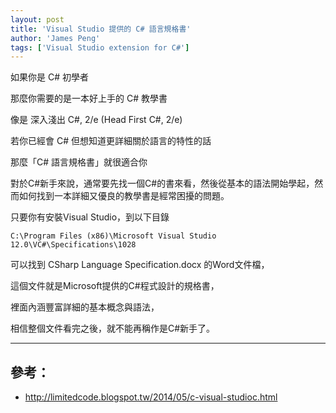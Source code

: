 ```yaml
---
layout: post
title: 'Visual Studio 提供的 C# 語言規格書'
author: 'James Peng'
tags: ['Visual Studio extension for C#']
---
```


如果你是 C# 初學者

那麼你需要的是一本好上手的 C# 教學書

像是 深入淺出 C#, 2/e (Head First C#, 2/e)

若你已經會 C# 但想知道更詳細關於語言的特性的話

那麼「C# 語言規格書」就很適合你

對於C#新手來說，通常要先找一個C#的書來看，然後從基本的語法開始學起，然而如何找到一本詳細又優良的教學書是經常困擾的問題。

只要你有安裝Visual Studio，到以下目錄

~~~text
C:\Program Files (x86)\Microsoft Visual Studio 12.0\VC#\Specifications\1028
~~~

可以找到 CSharp Language Specification.docx 的Word文件檔，

這個文件就是Microsoft提供的C#程式設計的規格書，

裡面內涵豐富詳細的基本概念與語法，

相信整個文件看完之後，就不能再稱作是C#新手了。



----------

## 參考： ##

- http://limitedcode.blogspot.tw/2014/05/c-visual-studioc.html
